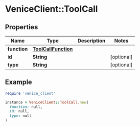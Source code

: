 # VeniceClient::ToolCall

## Properties

| Name | Type | Description | Notes |
| ---- | ---- | ----------- | ----- |
| **function** | [**ToolCallFunction**](ToolCallFunction.md) |  |  |
| **id** | **String** |  | [optional] |
| **type** | **String** |  | [optional] |

## Example

```ruby
require 'venice_client'

instance = VeniceClient::ToolCall.new(
  function: null,
  id: null,
  type: null
)
```

